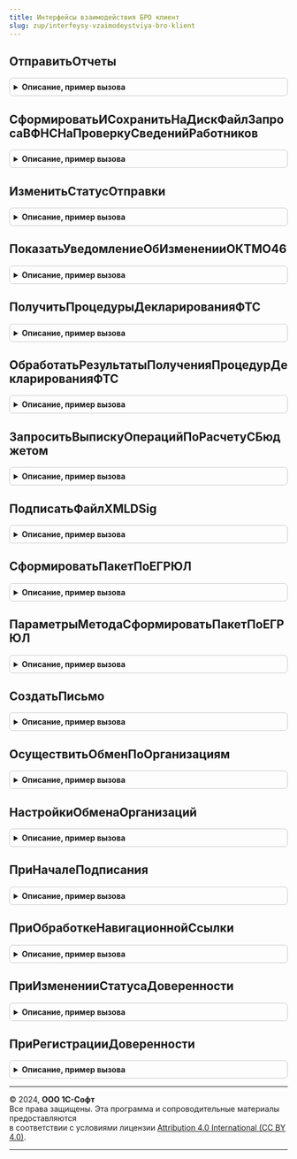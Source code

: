 ```yaml
---
title: Интерфейсы взаимодействия БРО клиент
slug: zup/interfeysy-vzaimodeystviya-bro-klient
---
```



## ОтправитьОтчеты
<details style="margin: 1em 0; padding: 0.5em; border: 1px solid #ccc; border-radius: 6px;">

<summary style="font-weight: bold; cursor: pointer;">Описание, пример вызова</summary>

```bsl

// Групповая отправка отчетов
//
// Параметры:
//  ВыполняемоеОповещение	 - ОписаниеОповещения - описание оповещения, вызываемого после завершения отправки.
//  Ссылки					 - Массив - Массив ссылок на рег. отчеты.
//
Процедура ОтправитьОтчеты(ВыполняемоеОповещение, Ссылки) Экспорт
```

Пример вызова
```bsl
ИнтерфейсыВзаимодействияБРОКлиент.ОтправитьОтчеты(ВыполняемоеОповещение, Ссылки) 
```
</details>

## СформироватьИСохранитьНаДискФайлЗапросаВФНСНаПроверкуСведенийРаботников
<details style="margin: 1em 0; padding: 0.5em; border: 1px solid #ccc; border-radius: 6px;">

<summary style="font-weight: bold; cursor: pointer;">Описание, пример вызова</summary>

```bsl

// Процедура создает и записывает на диск файл(-ы) для представления в налоговую инспекцию
// запроса работодателя на проверку ИНН, ФИО, СНИЛС работающих лиц в электронной форме.
//
// Параметры:
//  СтруктураПараметров - Структура - варианты свойств:
//     Вариант 1:
//        * Организация - СправочникСсылка.Организации - организация, по работникам
//                        которой будут формироваться сведения для файла;
//        * ДатаПодписи - Дата - дата, на которую будут формироваться сведения для файла;
//        * РазмерПачки - Число - допустимое количество физических лиц в одном файле
//                        (необязательный параметр, по умолчанию допустимое количество равно 200;
//                        в случае превышения, будет записано необходимое количество файлов).
//     Вариант 2:
//        * РасчетПоСтраховымВзносам - ДокументСсылка.РегламентированныйОтчет - документ,
//                        по данным которого будут формироваться сведения для файла;
//        * РазмерПачки - Число - допустимое количество физических лиц в одном файле
//                        (необязательный параметр, по умолчанию допустимое количество равно 200;
//                        в случае превышения, будет записано необходимое количество файлов).
//
Процедура СформироватьИСохранитьНаДискФайлЗапросаВФНСНаПроверкуСведенийРаботников(СтруктураПараметров) Экспорт
```

Пример вызова
```bsl
ИнтерфейсыВзаимодействияБРОКлиент.СформироватьИСохранитьНаДискФайлЗапросаВФНСНаПроверкуСведенийРаботников(СтруктураПараметров) 
```
</details>

## ИзменитьСтатусОтправки
<details style="margin: 1em 0; padding: 0.5em; border: 1px solid #ccc; border-radius: 6px;">

<summary style="font-weight: bold; cursor: pointer;">Описание, пример вызова</summary>

```bsl

// Процедура предназначена для установки вручную статуса отправки из экранных форм объектов,
// отображаемых на закладке "Отчеты" формы "1С-Отчетность", путем выбора значения из выпадающего списка.
//
// Параметры:
//  ПараметрыИзменения - Структура со свойствами:
//    "Форма" - ФормаКлиентскогоПриложения - форма регл. отчета или уведомления о спецрежимах налогообложения;
//    "Организация" - СправочникСсылка.Организации - организация;
//    "КонтролирующийОрган" - Перечисление.ТипыКонтролирующихОрганов - контролирующий орган;
//    "ТекстВопроса" (необязательный) - Строка - текст предупреждения при попытке установить статус "Сдано".
//
Процедура ИзменитьСтатусОтправки(ПараметрыИзменения) Экспорт
```

Пример вызова
```bsl
ИнтерфейсыВзаимодействияБРОКлиент.ИзменитьСтатусОтправки(ПараметрыИзменения) 
```
</details>

## ПоказатьУведомлениеОбИзмененииОКТМО46
<details style="margin: 1em 0; padding: 0.5em; border: 1px solid #ccc; border-radius: 6px;">

<summary style="font-weight: bold; cursor: pointer;">Описание, пример вызова</summary>

```bsl

// Показывает организациям из Московской области уведомление об изменении ОКТМО в 2018 году.
//
// Параметры:
//   Организация - СправочникСсылка.Организации - ссылка на организацию для которой нужно вывести уведомление.
//   ОповещениеПродолжения - ОписаниеОповещения - описание оповещения, вызываемого после закрытия формы.
//
Процедура ПоказатьУведомлениеОбИзмененииОКТМО46(Организация, ОповещениеПродолжения = Неопределено) Экспорт
```

Пример вызова
```bsl
ИнтерфейсыВзаимодействияБРОКлиент.ПоказатьУведомлениеОбИзмененииОКТМО46(Организация, ОповещениеПродолжения);
```
</details>

## ПолучитьПроцедурыДекларированияФТС
<details style="margin: 1em 0; padding: 0.5em; border: 1px solid #ccc; border-radius: 6px;">

<summary style="font-weight: bold; cursor: pointer;">Описание, пример вызова</summary>

```bsl

// Возвращает процедуры таможенного декларирования на сайте ФТС edata.customs.ru,
// при необходимости, запрашивает логин и пароль портала ФТС и может запомнить их в 1С-Отчетности.
//
// Параметры:
//   ОповещениеОЗавершении - ОписаниеОповещения - описание процедуры, принимающей результат.
//     Результат - структура дополнительных параметров получения при РежимыРаботы.ТолькоПолучитьНастройки = Истина,
//       включает элементы "ПараметрыОтправки" и "ПараметрыСоединения" для вызова функции
//       "ИнтерфейсыВзаимодействияБРОВызовСервера.ПолучитьПроцедурыДекларированияФТСССервера", иначе Массив:
//       * РегистрационныйНомер  - Строка - пример: "10013160/160620/0302033", "null" - не задан
//                                          (для выпущенных и зарегистрированных ДТ всегда задан)
//       * ДатаСоздания          - Строка - пример: "2020-06-16T17:26:16";
//       * ТипПроцедуры          - Строка - пример: "ЭК 10", "ИМ 40", число кода процедуры согласно классификатору
//                                          в решении Комиссии Таможенного союза от 20.09.2010 N 378
//                                          (ред. от 21.04.2020) "О классификаторах, используемых для заполнения
//                                          таможенных документов", приложении 1
//                                          HTTP://www.consultant.ru/document/cons_doc_LAW_105110/ec01d1f8f765126d090770e15d2f714e88c4bc67/
//       * Статус                - Строка - пример: "10", у старых ДТ пустая строка; классификатор статусов
//                                          есть в решении Комиссии Таможенного союза от 20.09.2010 N 378
//                                          (ред. от 21.04.2020) "О классификаторах, используемых для заполнения
//                                          таможенных документов", приложении 14
//                                          HTTP://www.consultant.ru/document/cons_doc_LAW_105110/6b14436828c8d727b30feb8feaf7b8f9585b03cd/
//           Только для РежимПолучения = "":
//       * Примечание            - Строка.
//           Только для РежимПолучения = "ВыпущенныеДТ":
//       * ВсегоТоваровМест      - Строка - пример: "3/2"
//       * ОбщаяСтоимость        - Строка - пример: "8 620 403,79 RUB"
//       * ДатаРешения           - Строка - пример: "16.06.2020"
//       * Отправитель           - Строка - пример: ""MICROSOFT IRELAND OPERATIONS LTD" СО СКЛАДА "TEST" ИНН  КПП "
//       * Получатель            - Строка - пример: "ООО "Тест" ИНН 9620030509 КПП 962001001"
//       * СтранаОтправления     - Строка - пример: "НИДЕРЛАНДЫ"
//       * СтранаНазначения      - Строка - пример: "РОССИЯ"
//       * СтранаПроисхождения   - Строка - пример: "РАЗНЫЕ", "КИТАЙ"
//       * ОтветственныйЗаФинУрегулирование - Строка - пример: "ООО "Тест" ИНН 9620030509 КПП 962001001" (при импорте)
//       * Идентификатор         - Строка - пример: "f9c0e49e-f5b8-3e27-b9b4-84fdf001985c"
//       * ПроцедураВЛК          - Строка - пример: "null"
//       * ДатаРегистрации       - Строка - пример: "2020-06-16T00:00:00"
//       * КодРегистрации        - Строка - пример: "10015160"
//       * ПорядковыйНомер       - Строка - пример: "0305033"
//       * Декларант             - Строка - пример: "ООО "Тест" ИНН 9620030509 КПП 962001001"
//       * ИмяОтправителя        - Строка - пример: ""MICROSOFT IRELAND OPERATIONS LTD" СО СКЛАДА "TEST""
//       * ИмяПолучателя         - Строка - пример: "ООО "Тест""
//       * Модель                - Строка - пример: "AUDRequest"
//       * ИмяСтатуса            - Строка - пример: "Saved"
//       * Версия                - Строка - пример: "4.2.0/1.0.0"
//   Организация           - СправочникСсылка.Организации - ссылка на организацию,
//                                                          настройки обмена с ФТС которой используются.
//   РежимПолучения        - Строка - "ВыпущенныеДТ" для выпущенных и зарегистриорванных деклараций на товары,
//                                    примеры результатов приведены для этого варианта;
//                                  - "" для заводимых вручную в личном кабинете ФТС процедур декларирования.
//   Отборы - Структура с необязательными свойствами, по которым выполняется отбор, если свойства присутствуют, заданы:
//     * ТипПроцедуры         - Строка - "ЭК" - экспорт, "ИМ" - импорт;
//     * ДатаРешенияС         - Дата;
//     * ДатаРешенияПо        - Дата;
//     * РегистрационныйНомер - Строка.
//   РежимыРаботы - Неопределено или Структура, в которой могут быть элементы:
//     * ТолькоПолучитьНастройки                   - Булево - по умолчанию Ложь, только получение или ввод параметров
//                                                   настройки;
//     * ПовторятьЗапросПароляПриОшибке            - Булево - по умолчанию Истина, в том числе учитывается в процедуре
//                                                   "ОбработатьРезультатыПолученияПроцедурДекларированияФТС";
//     * ПоказыватьДиалогПриОшибкеДоступаВИнтернет - Булево - по умолчанию Истина,  в том числе учитывается в процедуре
//                                                   "ОбработатьРезультатыПолученияПроцедурДекларированияФТС".
//
Процедура ПолучитьПроцедурыДекларированияФТС( Экспорт
```

Пример вызова
```bsl
ИнтерфейсыВзаимодействияБРОКлиент.ПолучитьПроцедурыДекларированияФТС();
```
</details>

## ОбработатьРезультатыПолученияПроцедурДекларированияФТС
<details style="margin: 1em 0; padding: 0.5em; border: 1px solid #ccc; border-radius: 6px;">

<summary style="font-weight: bold; cursor: pointer;">Описание, пример вызова</summary>

```bsl

// Обрабатывает результаты получения процедур таможенного декларирования товаров с сайта ФТС.
//
// Параметры:
//   ОповещениеОЗавершении - ОписаниеОповещения - описание процедуры, принимающей результат.
//     Результат - при незаданном оповещении "ОповещениеОПолученииНастроек" принимает результат вместо него,
//                 а также принимает Массив с полученными таможенными декларациями, формат описан в оповещении
//                 процедуры "ПолучитьПроцедурыДекларированияФТС".
//   ПроцедурыДекларирования - Неопределено или Массив процедур декларирования, результат функции
//                             "ИнтерфейсыВзаимодействияБРОВызовСервера.ПолучитьПроцедурыДекларированияФТСССервера".
//   ДополнительныеПараметрыПолучения - Структура - результат вызова процедуры "ПолучитьПроцедурыДекларированияФТС"
//                                                  при РежимыРаботы.ТолькоПолучитьНастройки = Истина,
//                                                  возвращает результаты в оповещение, заданное этой процедурой.
//   ОповещениеОПолученииНастроек - ОписаниеОповещения - описание процедуры, принимающей результат получения настроек,
//                                                       при незаданном значении вызывается "ОповещениеОЗавершении".
//     Результат - структура дополнительных параметров получения при РежимыРаботы.ТолькоПолучитьНастройки = Истина
//                 вызова процедуры "ПолучитьПроцедурыДекларированияФТС" в случае повтора попытки соединения
//                 или ввоза пароля.
//
Процедура ОбработатьРезультатыПолученияПроцедурДекларированияФТС( Экспорт
```

Пример вызова
```bsl
ИнтерфейсыВзаимодействияБРОКлиент.ОбработатьРезультатыПолученияПроцедурДекларированияФТС();
```
</details>

## ЗапроситьВыпискуОперацийПоРасчетуСБюджетом
<details style="margin: 1em 0; padding: 0.5em; border: 1px solid #ccc; border-radius: 6px;">

<summary style="font-weight: bold; cursor: pointer;">Описание, пример вызова</summary>

```bsl

Процедура ЗапроситьВыпискуОперацийПоРасчетуСБюджетом(ОповещениеОЗавершении, Организация, РегистрацияВНалоговомОргане, Год) Экспорт
```

Пример вызова
```bsl
ИнтерфейсыВзаимодействияБРОКлиент.ЗапроситьВыпискуОперацийПоРасчетуСБюджетом(ОповещениеОЗавершении, Организация, РегистрацияВНалоговомОргане, Год) 
```
</details>

## ПодписатьФайлXMLDSig
<details style="margin: 1em 0; padding: 0.5em; border: 1px solid #ccc; border-radius: 6px;">

<summary style="font-weight: bold; cursor: pointer;">Описание, пример вызова</summary>

```bsl

// Подписать файл XML в формате XMLDSig сертификатом учетной записи документообороат или заданным явно,
// по умолчанию в формате, используемом для СЗВ-ТД.
//
// Параметры:
//   ОповещениеОЗавершении      - ОписаниеОповещения - описание процедуры, принимающей результат.
//     Результат                  - Строка - адрес временного хранилища с двоичными данными подписанного файла,
//                                  Неопределено - при ошибке.
//   ОрганизацияИлиСертификат   - СправочникСсылка.Организации или
//                                СправочникСсылка.УчетныеЗаписиДокументооборота или,
//                                Строка - отпечаток сертификата или,
//                                Структура - структура свойств сертификата в формате
//                                  "КриптографияЭДКОКлиент.НайтиСертификат".
//   АдресДанных                - Строка - адрес временного хранилища с двоичными данными файла, который нужно
//                                  подписать.
//   НастройкиПодписи           - Неопределено - при незаданном значении используются настройки для подписи СЗВ-ТД,
//                                Структура - может передавать специфические настройки подписи, в формате, используемом
//                                  в обработке "ДокументооборотСКонтролирующимиОрганами"
//                                  форме "КонтейнерКлиентскихМетодов" у процедуры "ПодписатьФайлXMLDSig".
//
Процедура ПодписатьФайлXMLDSig( Экспорт
```

Пример вызова
```bsl
ИнтерфейсыВзаимодействияБРОКлиент.ПодписатьФайлXMLDSig();
```
</details>

## СформироватьПакетПоЕГРЮЛ
<details style="margin: 1em 0; padding: 0.5em; border: 1px solid #ccc; border-radius: 6px;">

<summary style="font-weight: bold; cursor: pointer;">Описание, пример вызова</summary>

```bsl

// Объединяет сканы в многостраничные tif-документы, затем подписывает их и формирует пакет для ФНС.
//
// Параметры:
//  Параметры	 - Структура - описание см в методе ПараметрыМетодаСформироватьПакетПоЕГРЮЛ
//
Процедура СформироватьПакетПоЕГРЮЛ(Параметры) Экспорт
```

Пример вызова
```bsl
ИнтерфейсыВзаимодействияБРОКлиент.СформироватьПакетПоЕГРЮЛ(Параметры) 
```
</details>

## ПараметрыМетодаСформироватьПакетПоЕГРЮЛ
<details style="margin: 1em 0; padding: 0.5em; border: 1px solid #ccc; border-radius: 6px;">

<summary style="font-weight: bold; cursor: pointer;">Описание, пример вызова</summary>

```bsl

// Описание параметров для метода СформироватьПакетПоЕГРЮЛ
//
// Параметры:
//  ОповещениеОЗавершении	 - ОповещениеОповещения - в данную процедуру будет передан результат:
//								Структура:
//									* Выполнено - Булево
//									* Адрес - Строка - Адрес во временном хранилище, в котором содержатся двоичные данные пакета.
//											Неопределено, если Выполнено Ложь.
//									* ИмяПакета - Строка - Имя файла архива. Неопределено, если Выполнено Ложь.
//									* ТекстИнформации - Строка
//									* ОтправкаСсылка - СправочникСсылка.ОтправкиРегистрацияЮЛ
//									* ТипОшибки - Число
//								или
//								Неопределено - в случае если пользователь нажал Отменить в форме выбора сертификата
//												или в форме ввода пароля для облачного сертификата
//  Заявление	 			 - ДокументСсылка.УведомлениеОСпецрежимахНалогообложения
//  КодНО		 			 - Строка(4) - код налогового органа, в который будет подаваться заявление
//  ОписаниеФайлов			 - Массив структур - содержит структуры с описанием приложенных сканов:
//								* ВидДокумента - Перечисление.ВидыДокументовДляЭлГосРегистрации - вид документа
// 								* АдресаФайлов - Массив - Массив адресов сканов во временном хранилище, содержащих двоичные
// 										данные файлов. Последовательность адресов в массиве	будет определять последовательность
//										листов в итоговом tif. Разрешены следующие форматы сканов - BMP, GIF, JPEG, PNG, TIFF.
//								* ТипыСодержимогоЗаявления - Перечисления.ТипыСодержимогоФайлов.XML, если заявление в формате XML,
//										отсутствует или пустое в остальных случаях
//  СпособПредоставленияОтвета - Перечисление.СпособыОтветаНаЭлГосРегистрацию - Способ получения ответа от ФНС
//	ЭлПочтаЗаявителя 		 - Строка - электронная почта заявителя
//	ИННЗаявителя 		     - Строка(12) - ИНН физ.лица заявителя. Пустая строка или строка из 12 нулей, если ИНН отсутствует
//	ПодписатьПакет			 - Булево - показать кнопку "Подписать" на форме
//	ОтправитьПакет			 - Булево - показать кнопку "Подписать и отправить" на форме
//	ВыводитьСообщения		 - Булево - выводить сообщения пользователю об статусе отправки или формирования пакета
//
Функция ПараметрыМетодаСформироватьПакетПоЕГРЮЛ() Экспорт
```

Пример вызова
```bsl
Результат = ИнтерфейсыВзаимодействияБРОКлиент.ПараметрыМетодаСформироватьПакетПоЕГРЮЛ() 
```
</details>

## СоздатьПисьмо
<details style="margin: 1em 0; padding: 0.5em; border: 1px solid #ccc; border-radius: 6px;">

<summary style="font-weight: bold; cursor: pointer;">Описание, пример вызова</summary>

```bsl

// Открыть форму отправки письма в контролирующие органы
//
// Параметры:
//  Форма                     - ФормаКлиентскогоПриложения - владелец,
//  Организация               - Справочники.ОрганизацияСсылка,
//  КонтролирующийОрган       - Строка - "ФНС", "ПФР" или "ФСГС",
//  КодКонтролирующегоОргана  - Строка - при незаполненном значении подставляется из свойств организации,
//  Тема                      - Строка - при незаполненном значении берется из имени первого вложения,
//  Вложения - СписокЗначений - значение задает адрес во временном хранилище двоичных данных вложения, представление задает имя файла вложения,
//  ДополнительныеРеквизиты   - Структура:
//    * Содержание  - Строка - необязательный ключ, при незаполненном значении берется тема,
//    * Комментарий - Строка - необязательный ключ,
//    * Категория   - Строка - необязательный ключ, определяется автоматически по имени вложения.
//
Процедура СоздатьПисьмо( Экспорт
```

Пример вызова
```bsl
ИнтерфейсыВзаимодействияБРОКлиент.СоздатьПисьмо();
```
</details>

## ОсуществитьОбменПоОрганизациям
<details style="margin: 1em 0; padding: 0.5em; border: 1px solid #ccc; border-radius: 6px;">

<summary style="font-weight: bold; cursor: pointer;">Описание, пример вызова</summary>

```bsl

// Осуществляет обмен с получением входящих документов, получением и отправкой ответных квитанций.
// Для проверки, что обмен с контролирующим органом доступен у организации, можно использовать вызов вида:
// ИнтерфейсыВзаимодействияБРО.ПодключенДокументооборотСКонтролирующимОрганом(Организация, КонтролирующийОрган, Ложь)
//
// Параметры:
//   Форма                      - ФормаКлиентскогоПриложения - вызывающая форма, при значении Неопределено используется
//                                встроенная скрытая форма, форма может использоваться как владелец окон, при получении
//                                уникальных идентификаторов.
//   Организации                - СправочникСсылка.Организация или их Массив - при значении Неопределено обмен
//                                осуществляется по учетным записям документооборота всех организаций, кроме
//                                помеченных на удаление.
//   ВыполняемоеОповещение      - ОписаниеОповещения - описание необязательного оповещения, вызываемого после
//                                завершения обмена, при этом на экране может быть отображен диалог с результатами обмена.
//   КонтролирующийОрган        - Строка - если гос. орган задан, обмен, по возможности, выполняется только с ним,
//                                примеры: "ФНС", "ПФР", "ФСГС", "ФСС", "ФСРАР", "РПН", "ФТС", "БанкРоссии".
//   СсылкаНаОтправляемыйОбъект - ДокументСсылка, СправочникСсылка - ссылка на отчет, если нужно обновить состояние
//                                только этого отчета.
//
Процедура ОсуществитьОбменПоОрганизациям( Экспорт
```

Пример вызова
```bsl
ИнтерфейсыВзаимодействияБРОКлиент.ОсуществитьОбменПоОрганизациям();
```
</details>

## НастройкиОбменаОрганизаций
<details style="margin: 1em 0; padding: 0.5em; border: 1px solid #ccc; border-radius: 6px;">

<summary style="font-weight: bold; cursor: pointer;">Описание, пример вызова</summary>

```bsl

// Получение настроек обмена, свойств сертификата. Описание вызова см. в одноименной процедуре
// обработки "ДокументооборотСКонтролирующимиОрганами", формы "КонтейнерКлиентскихМетодов".
//
// Пример вызова:
//   ИнтерфейсыВзаимодействияБРОКлиент.НастройкиОбменаОрганизаций(Оповещение, Организация);
//
// Пример обработки результата оповещения:
//   Если Результат <> Неопределено И Результат.НастройкиОбмена[0].СвойстваСертификатаРуководителя <> Неопределено Тогда
//     СвойстваСубъекта = КриптографияЭДКОКлиентСервер.РазобратьСтрокуСубъекта(
//       Результат.НастройкиОбмена[0].СвойстваСертификатаРуководителя.Владелец);
//     ФИО = СокрЛП(СвойстваСубъекта["SN"] + " " + СвойстваСубъекта["GN"]);
//   Иначе
//     ФИО = "";
//   КонецЕсли;
Процедура НастройкиОбменаОрганизаций( Экспорт
```

Пример вызова
```bsl
ИнтерфейсыВзаимодействияБРОКлиент.НастройкиОбменаОрганизаций();
```
</details>

## ПриНачалеПодписания
<details style="margin: 1em 0; padding: 0.5em; border: 1px solid #ccc; border-radius: 6px;">

<summary style="font-weight: bold; cursor: pointer;">Описание, пример вызова</summary>

```bsl

// При подписи доверенности справочника "МашиночитаемыеДоверенности",
// описание см. МашиночитаемыеДоверенностиФНСКлиентПереопределяемый.ПриНачалеПодписания
//
Процедура ПриНачалеПодписания(Организации, Файл, Полномочия, Оповещение, СтандартнаяОбработка) Экспорт
```

Пример вызова
```bsl
ИнтерфейсыВзаимодействияБРОКлиент.ПриНачалеПодписания(Организации, Файл, Полномочия, Оповещение, СтандартнаяОбработка) 
```
</details>

## ПриОбработкеНавигационнойСсылки
<details style="margin: 1em 0; padding: 0.5em; border: 1px solid #ccc; border-radius: 6px;">

<summary style="font-weight: bold; cursor: pointer;">Описание, пример вызова</summary>

```bsl

// При обработке навигационной ссылки доверенности справочника "МашиночитаемыеДоверенности",
// описание см. МашиночитаемыеДоверенностиФНСКлиентПереопределяемый.ПриОбработкеНавигационнойСсылки
//
Процедура ПриОбработкеНавигационнойСсылки( Экспорт
```

Пример вызова
```bsl
ИнтерфейсыВзаимодействияБРОКлиент.ПриОбработкеНавигационнойСсылки();
```
</details>

## ПриИзмененииСтатусаДоверенности
<details style="margin: 1em 0; padding: 0.5em; border: 1px solid #ccc; border-radius: 6px;">

<summary style="font-weight: bold; cursor: pointer;">Описание, пример вызова</summary>

```bsl

// При изменении статуса доверенности справочника "МашиночитаемыеДоверенности",
// описание см. МашиночитаемыеДоверенностиФНСКлиентПереопределяемый.ПриИзмененииСтатусаДоверенности
//
Процедура ПриИзмененииСтатусаДоверенности(СтатусыДоверенностей) Экспорт
```

Пример вызова
```bsl
ИнтерфейсыВзаимодействияБРОКлиент.ПриИзмененииСтатусаДоверенности(СтатусыДоверенностей) 
```
</details>

## ПриРегистрацииДоверенности
<details style="margin: 1em 0; padding: 0.5em; border: 1px solid #ccc; border-radius: 6px;">

<summary style="font-weight: bold; cursor: pointer;">Описание, пример вызова</summary>

```bsl

// При изменении статуса доверенности справочника "МашиночитаемыеДоверенности",
// описание см. МашиночитаемыеДоверенностиФНСКлиентПереопределяемый.ПриРегистрацииДоверенности
//
Процедура ПриРегистрацииДоверенности(Доверенность, СтандартнаяОбработка, ОбработчикЗавершения) Экспорт
```

Пример вызова
```bsl
ИнтерфейсыВзаимодействияБРОКлиент.ПриРегистрацииДоверенности(Доверенность, СтандартнаяОбработка, ОбработчикЗавершения) 
```
</details>

---

© 2024, **ООО 1С-Софт**  
Все права защищены. Эта программа и сопроводительные материалы предоставляются  
в соответствии с условиями лицензии [Attribution 4.0 International (CC BY 4.0)](https://creativecommons.org/licenses/by/4.0/legalcode).

---
